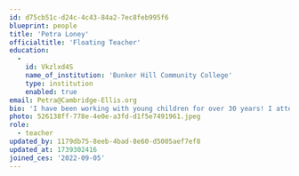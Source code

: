 ```yaml
---
id: d75cb51c-d24c-4c43-84a2-7ec8feb995f6
blueprint: people
title: 'Petra Loney'
officialtitle: 'Floating Teacher'
education:
  -
    id: Vkzlxd4S
    name_of_institution: 'Bunker Hill Community College'
    type: institution
    enabled: true
email: Petra@Cambridge-Ellis.org
bio: 'I have been working with young children for over 30 years! I attended Bunker Hill Community College, where I received my Infant, Toddler, and Preschool Teacher certification. I usually work as a floating teacher and often serve as long-term coverage for teachers on family leave. My passion is working with young children and teaching them the social-emotional skills needed to prepare them for future learning. Growing up, I came from a large family. I am the third oldest of nine siblings. I loved caring for my younger siblings. It prepared me for motherhood, where I raised two boys, and eventually grew into my love of teaching children. My hobbies include taking long walks, dancing, and spending time with my family and friends.'
photo: 526138ff-778e-4e0e-a3fd-d1f5e7491961.jpeg
role:
  - teacher
updated_by: 1179db75-8eeb-4bad-8e60-d5005aef7ef8
updated_at: 1739302416
joined_ces: '2022-09-05'
---
```

